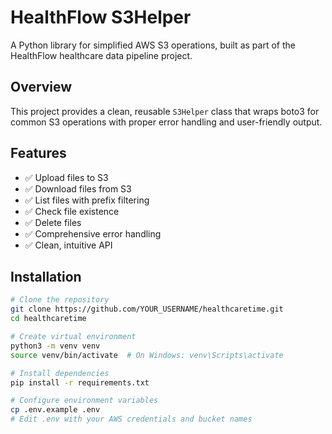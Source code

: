 # HealthFlow S3Helper

A Python library for simplified AWS S3 operations, built as part of the HealthFlow healthcare data pipeline project.

## Overview

This project provides a clean, reusable `S3Helper` class that wraps boto3 for common S3 operations with proper error handling and user-friendly output.

## Features

- ✅ Upload files to S3
- ✅ Download files from S3
- ✅ List files with prefix filtering
- ✅ Check file existence
- ✅ Delete files
- ✅ Comprehensive error handling
- ✅ Clean, intuitive API

## Installation
```bash
# Clone the repository
git clone https://github.com/YOUR_USERNAME/healthcaretime.git
cd healthcaretime

# Create virtual environment
python3 -m venv venv
source venv/bin/activate  # On Windows: venv\Scripts\activate

# Install dependencies
pip install -r requirements.txt

# Configure environment variables
cp .env.example .env
# Edit .env with your AWS credentials and bucket names
